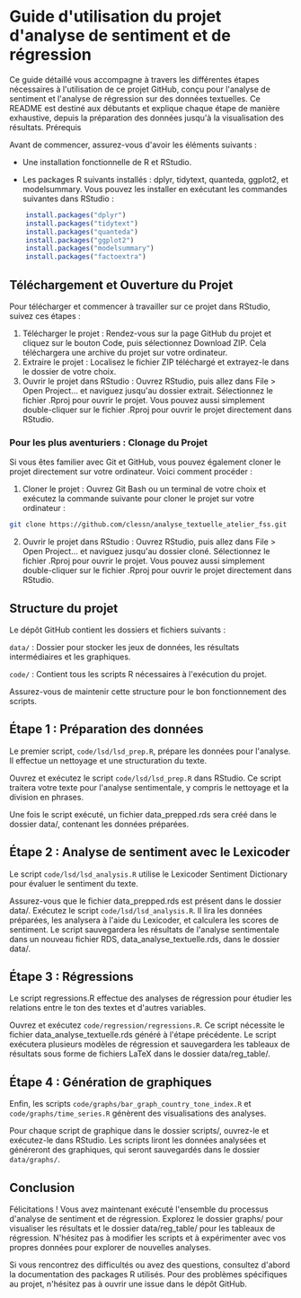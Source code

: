 # Guide d'utilisation du projet d'analyse de sentiment et de régression

Ce guide détaillé vous accompagne à travers les différentes étapes nécessaires à l'utilisation de ce projet GitHub, conçu pour l'analyse de sentiment et l'analyse de régression sur des données textuelles. Ce README est destiné aux débutants et explique chaque étape de manière exhaustive, depuis la préparation des données jusqu'à la visualisation des résultats.
Prérequis

Avant de commencer, assurez-vous d'avoir les éléments suivants :

- Une installation fonctionnelle de R et RStudio.

- Les packages R suivants installés : dplyr, tidytext, quanteda, ggplot2, et modelsummary. Vous pouvez les installer en exécutant les commandes suivantes dans RStudio :

```R
    install.packages("dplyr")
    install.packages("tidytext")
    install.packages("quanteda")
    install.packages("ggplot2")
    install.packages("modelsummary")
    install.packages("factoextra")
```

## Téléchargement et Ouverture du Projet

Pour télécharger et commencer à travailler sur ce projet dans RStudio, suivez ces étapes :

1. Télécharger le projet : Rendez-vous sur la page GitHub du projet et cliquez sur le bouton Code, puis sélectionnez Download ZIP. Cela téléchargera une archive du projet sur votre ordinateur.
2. Extraire le projet : Localisez le fichier ZIP téléchargé et extrayez-le dans le dossier de votre choix.
3. Ouvrir le projet dans RStudio : Ouvrez RStudio, puis allez dans File > Open Project... et naviguez jusqu'au dossier extrait. Sélectionnez le fichier .Rproj pour ouvrir le projet. Vous pouvez aussi simplement double-cliquer sur le fichier .Rproj pour ouvrir le projet directement dans RStudio.

### Pour les plus aventuriers : Clonage du Projet

Si vous êtes familier avec Git et GitHub, vous pouvez également cloner le projet directement sur votre ordinateur. Voici comment procéder :

1. Cloner le projet : Ouvrez Git Bash ou un terminal de votre choix et exécutez la commande suivante pour cloner le projet sur votre ordinateur :

```bash
git clone https://github.com/clessn/analyse_textuelle_atelier_fss.git
```

2. Ouvrir le projet dans RStudio : Ouvrez RStudio, puis allez dans File > Open Project... et naviguez jusqu'au dossier cloné. Sélectionnez le fichier .Rproj pour ouvrir le projet. Vous pouvez aussi simplement double-cliquer sur le fichier .Rproj pour ouvrir le projet directement dans RStudio.

## Structure du projet

Le dépôt GitHub contient les dossiers et fichiers suivants :

`data/` : Dossier pour stocker les jeux de données, les résultats intermédiaires et les graphiques.


`code/` : Contient tous les scripts R nécessaires à l'exécution du projet.

Assurez-vous de maintenir cette structure pour le bon fonctionnement des scripts.

## Étape 1 : Préparation des données

Le premier script, `code/lsd/lsd_prep.R`, prépare les données pour l'analyse. Il effectue un nettoyage et une structuration du texte.

Ouvrez et exécutez le script `code/lsd/lsd_prep.R` dans RStudio. Ce script traitera votre texte pour l'analyse sentimentale, y compris le nettoyage et la division en phrases.

Une fois le script exécuté, un fichier data_prepped.rds sera créé dans le dossier data/, contenant les données préparées.

## Étape 2 : Analyse de sentiment avec le Lexicoder

Le script `code/lsd/lsd_analysis.R` utilise le Lexicoder Sentiment Dictionary pour évaluer le sentiment du texte.

Assurez-vous que le fichier data_prepped.rds est présent dans le dossier data/.
Exécutez le script `code/lsd/lsd_analysis.R`. Il lira les données préparées, les analysera à l'aide du Lexicoder, et calculera les scores de sentiment.
Le script sauvegardera les résultats de l'analyse sentimentale dans un nouveau fichier RDS, data_analyse_textuelle.rds, dans le dossier data/.

## Étape 3 : Régressions

Le script regressions.R effectue des analyses de régression pour étudier les relations entre le ton des textes et d'autres variables.

Ouvrez et exécutez `code/regression/regressions.R`. Ce script nécessite le fichier data_analyse_textuelle.rds généré à l'étape précédente.
Le script exécutera plusieurs modèles de régression et sauvegardera les tableaux de résultats sous forme de fichiers LaTeX dans le dossier data/reg_table/.

## Étape 4 : Génération de graphiques

Enfin, les scripts `code/graphs/bar_graph_country_tone_index.R` et `code/graphs/time_series.R` génèrent des visualisations des analyses.

Pour chaque script de graphique dans le dossier scripts/, ouvrez-le et exécutez-le dans RStudio.
Les scripts liront les données analysées et généreront des graphiques, qui seront sauvegardés dans le dossier `data/graphs/`.

## Conclusion

Félicitations ! Vous avez maintenant exécuté l'ensemble du processus d'analyse de sentiment et de régression. Explorez le dossier graphs/ pour visualiser les résultats et le dossier data/reg_table/ pour les tableaux de régression. N'hésitez pas à modifier les scripts et à expérimenter avec vos propres données pour explorer de nouvelles analyses.

Si vous rencontrez des difficultés ou avez des questions, consultez d'abord la documentation des packages R utilisés. Pour des problèmes spécifiques au projet, n'hésitez pas à ouvrir une issue dans le dépôt GitHub.
